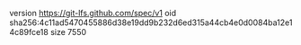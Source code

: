 version https://git-lfs.github.com/spec/v1
oid sha256:4c11ad5470455886d38e19dd9b232d6ed315a44cb4e0d0084ba12e14c89fce18
size 7550
